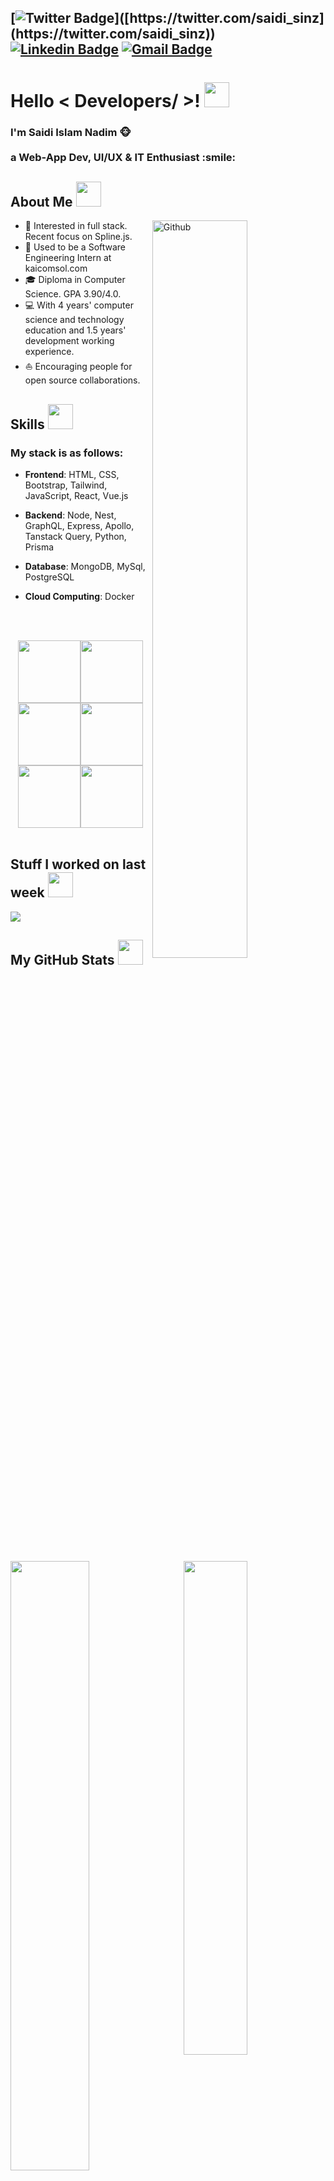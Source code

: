 <!-- Hi there! Feel free to make this your own but don't use my data. Attributions are welcomed --> 

[![Twitter Badge](https://img.shields.io/badge/-@saidi_sinz-1ca0f1?style=flat-square&labelColor=1ca0f1&logo=twitter&logoColor=white&link=[https://twitter.com/saidi_sinz](https://twitter.com/saidi_sinz))]([https://twitter.com/saidi_sinz](https://twitter.com/saidi_sinz)) [![Linkedin Badge](https://img.shields.io/badge/-sinnerd-blue?style=flat-square&logo=Linkedin&logoColor=white&link=https://www.linkedin.com/in/sinnerd/)](https://www.linkedin.com/in/sinnerd/)
[![Gmail Badge](https://img.shields.io/badge/-saidiislam05@gmail.com-c14438?style=flat-square&logo=Gmail&logoColor=white&link=mailto:pranjalbhardwaj@ieee.org)](mailto:saidiislam05@gmail.com)
---
<h1> Hello < Developers/ >! <img src = "https://raw.githubusercontent.com/MartinHeinz/MartinHeinz/master/wave.gif" width = "40"> </h1>
<!-- <img src="https://github.com/halfrost/halfrost/blob/master/icons/header_1.png" /> -->
<div size='20px'><h3>I'm Saidi Islam Nadim 🐵 <br><br>a Web-App Dev, UI/UX & IT Enthusiast :smile:</h3> 
</div>

<h2> About Me <img height="40" src="https://raw.githubusercontent.com/innng/innng/master/assets/kyubey.gif"/></h2>

<img width="55%" align="right" alt="Github" src="https://raw.githubusercontent.com/onimur/.github/master/.resources/git-header.svg" />

* 🧐   Interested in full stack. Recent focus on Spline.js.
* 💼   Used to be a Software Engineering Intern at kaicomsol.com
* 🎓   Diploma in Computer Science. GPA 3.90/4.0.
* 💻   With 4 years' computer science and technology education and 1.5 years' development working experience.
* ⛵   Encouraging people for open source collaborations.


<h2> Skills <img src = "https://media2.giphy.com/media/QssGEmpkyEOhBCb7e1/giphy.gif?cid=ecf05e47a0n3gi1bfqntqmob8g9aid1oyj2wr3ds3mg700bl&rid=giphy.gif" width = "40"> </h2>
  <h3>My stack is as follows:</h3>
  
* **Frontend**: HTML, CSS, Bootstrap, Tailwind, JavaScript, React, Vue.js
* **Backend**: Node, Nest, GraphQL, Express, Apollo, Tanstack Query, Python, Prisma
* **Database**: MongoDB, MySql, PostgreSQL
* **Cloud Computing**: Docker

  <br><br>
<p align="center">
  <img src="https://media3.giphy.com/media/ln7z2eWriiQAllfVcn/200w.webp" width="100"><img src="https://i.giphy.com/media/LMt9638dO8dftAjtco/200.webp" width="100"><img src="https://i.giphy.com/media/eNAsjO55tPbgaor7ma/200w.webp" width="100"><img src="https://i.giphy.com/media/VgGthkhUvGgOit7Y9i/200.webp" width="100"><img src="https://i.giphy.com/media/KzJkzjggfGN5Py6nkT/200.webp" width="100"><img src="https://i.giphy.com/media/IdyAQJVN2kVPNUrojM/200.webp" width="100"><br><br>
</p>

<h2> Stuff I worked on last week  <img src = "https://media1.giphy.com/media/JZ40cnfnN11KycrvMF/giphy.gif?cid=ecf05e47a0n3gi1bfqntqmob8g9aid1oyj2wr3ds3mg700bl&rid=giphy.gif" width = "40"> </h2>
<a href="https://github.com/anuraghazra/github-readme-stats">
<img align="center" src="https://github-readme-stats.vercel.app/api/wakatime?username=@saidiislam&compact=True"/>
</a>
<br>

<h2> My GitHub Stats <img src='https://media1.giphy.com/media/du3J3cXyzhj75IOgvA/giphy.gif?cid=ecf05e47x2g034i9pzwtzzsd3xgg2w9nr94t4tflbbgo3008&rid=giphy.gif' width = "40"> </h2>
<br/>

<!-- <table style="border: none; width: 100%;"><tr style="border: none;"><td valign="center" width="50%" border: none style="border: none;">

<img src="https://github-readme-stats.vercel.app/api?username=saidiislam&show_icons=true&count_private=true&hide_border=true" align="left" style="width: 100%" />

</td><td valign="center" width="50%" style="border: none;">

<img src="https://github-readme-stats.vercel.app/api/top-langs/?username=saidiislam&hide_border=true&layout=compact" align="left" style="width: 100%" />

</td></tr></table>  
 -->


<img src="https://github-readme-stats.vercel.app/api/top-langs/?username=saidiislam&hide_border=true&layout=compact" style="width: 45%" align="right"/>
  <img src="https://github-readme-stats.vercel.app/api?username=saidiislam&show_icons=true&count_private=true&hide_border=true" style="width: 50%" />

  
<p align='center'>

![visitors](https://visitor-badge.glitch.me/badge?page_id=Saidiislam.Saidiislam)

</p>



